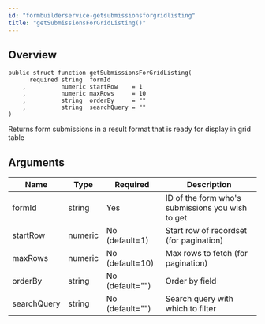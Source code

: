 ```yaml
---
id: "formbuilderservice-getsubmissionsforgridlisting"
title: "getSubmissionsForGridListing()"
---
```



## Overview




```luceescript
public struct function getSubmissionsForGridListing(
      required string  formId     
    ,          numeric startRow    = 1
    ,          numeric maxRows     = 10
    ,          string  orderBy     = ""
    ,          string  searchQuery = ""
)
```

Returns form submissions in a result format that is ready
for display in grid table

## Arguments


<div class="table-responsive"><table class="table"><thead><tr><th>Name</th><th>Type</th><th>Required</th><th>Description</th></tr></thead><tbody><tr><td>formId</td><td>string</td><td>Yes</td><td>ID of the form who's submissions you wish to get</td></tr><tr><td>startRow</td><td>numeric</td><td>No (default=1)</td><td>Start row of recordset (for pagination)</td></tr><tr><td>maxRows</td><td>numeric</td><td>No (default=10)</td><td>Max rows to fetch (for pagination)</td></tr><tr><td>orderBy</td><td>string</td><td>No (default="")</td><td>Order by field</td></tr><tr><td>searchQuery</td><td>string</td><td>No (default="")</td><td>Search query with which to filter</td></tr></tbody></table></div>